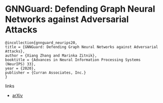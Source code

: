 # GNNGuard: Defending Graph Neural Networks against Adversarial Attacks

```
@incollection{gnnguard_neurips20,
title = {GNNGuard: Defending Graph Neural Networks against Adversarial Attacks},
author = {Xiang Zhang and Marinka Zitnik},
booktitle = {Advances in Neural Information Processing Systems (NeurIPS) 33},
year = {2020},
publisher = {Curran Associates, Inc.}
}
```

links
- [arXiv](https://arxiv.org/abs/2006.08149)

